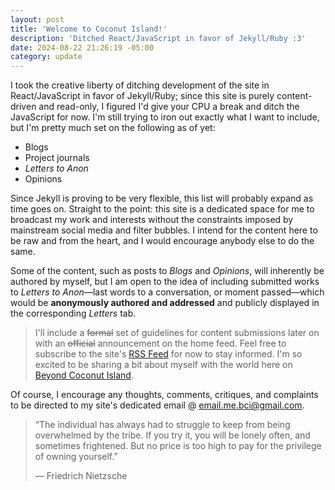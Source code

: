 ```yaml
---
layout: post
title: 'Welcome to Coconut Island!'
description: 'Ditched React/JavaScript in favor of Jekyll/Ruby :3'
date: 2024-08-22 21:26:19 -05:00
category: update
---
```


I took the creative liberty of ditching development of the site in React/JavaScript in favor of Jekyll/Ruby; since this site is purely content-driven and read-only, I figured I'd give your CPU a break and ditch the JavaScript for now. I'm still trying to iron out exactly what I want to include, but I'm pretty much set on the following as of yet:

- Blogs
- Project journals
- _Letters to Anon_
- Opinions

Since Jekyll is proving to be very flexible, this list will probably expand as time goes on. Straight to the point: this site is a dedicated space for me to broadcast my work and interests without the constraints imposed by mainstream social media and filter bubbles. I intend for the content here to be raw and from the heart, and I would encourage anybody else to do the same.

Some of the content, such as posts to _Blogs_ and _Opinions_, will inherently be authored by myself, but I am open to the idea of including submitted works to _Letters to Anon_—last words to a conversation, or moment passed—which would be **anonymously authored and addressed** and publicly displayed in the corresponding _Letters_ tab.

> I'll include a ~~formal~~ set of guidelines for content submissions later on with an ~~official~~ announcement on the home feed. Feel free to subscribe to the site's [RSS Feed](beyondcoconutisland.blog/feed.xml) for now to stay informed. I'm so excited to be sharing a bit about myself with the world here on [Beyond Coconut Island](beyondcoconutisland.blog).

Of course, I encourage any thoughts, comments, critiques, and complaints to be directed to my site's dedicated email @ [email.me.bci@gmail.com](email.me.bci@gmail.com).

> “The individual has always had to struggle to keep from being overwhelmed by the tribe. If you try it, you will be lonely often, and sometimes frightened. But no price is too high to pay for the privilege of owning yourself.”
>
> — Friedrich Nietzsche
